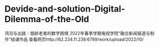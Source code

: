 # Devide-and-solution-Digital-Dilemma-of-the-Old
鸿沟与出路：银龄老者的数字困境 
2022年春季学期电视学院“融合新闻报道与制作”结课作品
查看网页http://62.234.11.238:6789/work/upload/2022/10/
